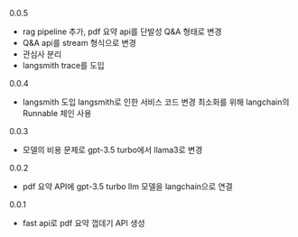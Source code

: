 0.0.5
- rag pipeline 추가, pdf 요약 api를 단발성 Q&A 형태로 변경
- Q&A api를 stream 형식으로 변경
- 관심사 분리
- langsmith trace를 도입

0.0.4 
- langsmith 도입 langsmith로 인한 서비스 코드 변경 최소화를 위해 langchain의 Runnable 체인 사용

0.0.3 
- 모델의 비용 문제로 gpt-3.5 turbo에서 llama3로 변경

0.0.2 
- pdf 요약 API에 gpt-3.5 turbo llm 모델을 langchain으로 연결

0.0.1 
- fast api로 pdf 요약 껍데기 API 생성
